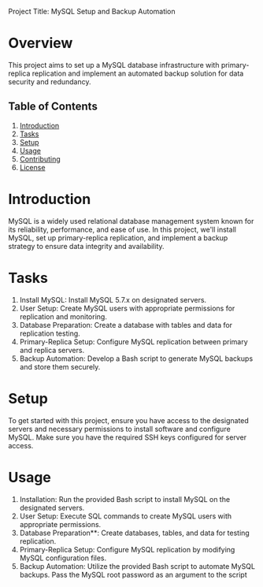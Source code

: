 Project Title: MySQL Setup and Backup Automation
# Overview
This project aims to set up a MySQL database infrastructure with primary-replica replication and implement an automated backup solution for data security and redundancy.

## Table of Contents
1. [Introduction](#introduction)
2. [Tasks](#tasks)
3. [Setup](#setup)
4. [Usage](#usage)
5. [Contributing](#contributing)
6. [License](#license)

# Introduction
MySQL is a widely used relational database management system known for its reliability, performance, and ease of use. In this project, we'll install MySQL, set up primary-replica replication, and implement a backup strategy to ensure data integrity and availability.

# Tasks
1. Install MySQL: Install MySQL 5.7.x on designated servers.
2. User Setup: Create MySQL users with appropriate permissions for replication and monitoring.
3. Database Preparation: Create a database with tables and data for replication testing.
4. Primary-Replica Setup: Configure MySQL replication between primary and replica servers.
5. Backup Automation: Develop a Bash script to generate MySQL backups and store them securely.

# Setup
To get started with this project, ensure you have access to the designated servers and necessary permissions to install software and configure MySQL. Make sure you have the required SSH keys configured for server access.

# Usage
1. Installation: Run the provided Bash script to install MySQL on the designated servers.
2. User Setup: Execute SQL commands to create MySQL users with appropriate permissions.
3. Database Preparation**: Create databases, tables, and data for testing replication.
4. Primary-Replica Setup: Configure MySQL replication by modifying MySQL configuration files.
5. Backup Automation: Utilize the provided Bash script to automate MySQL backups. Pass the MySQL root password as an argument to the script
